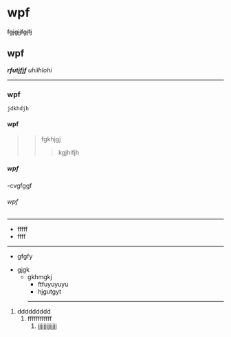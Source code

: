 # wpf 
~~fgjgjjfgjfj~~
## wpf 
***rfutjfjf***
_uhilhlohi_
______________
### wpf 
```jdkhdjh```
#### wpf
>>fgkhjgj 
>>>kgjhifjh
##### wpf
-cvgfggf
###### wpf
_______
- fffff
- ffff
_______
+ gfgfy
* gjgk
    - gkhmgkj
        - ftfuyuyuyu   
        - hjgutgyt
        ___________________
1. ddddddddd
    1. ffffffffffff
        1. jjjjjjjjjjjjj
